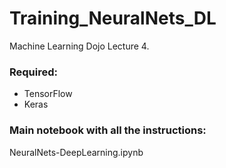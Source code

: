 # Training_NeuralNets_DL
Machine Learning Dojo Lecture 4.

### Required:
- TensorFlow
- Keras

### Main notebook with all the instructions:
NeuralNets-DeepLearning.ipynb
